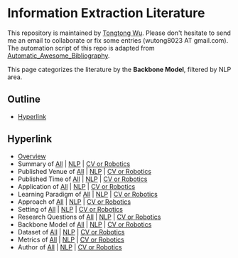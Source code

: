 # Information Extraction Literature 
This repository is maintained by [Tongtong Wu](https://wutong8023.site). Please don't hesitate to send me an email to collaborate or fix some entries (wutong8023 AT gmail.com). The automation script of this repo is adapted from [Automatic_Awesome_Bibliography](https://github.com/TLESORT/Automatic_Awesome_Bibliography).

This page categorizes the literature by the **Backbone Model**, filtered by NLP area.

## Outline 
- [Hyperlink](https://github.com/wutong8023/Awesome_Information_Extraction/tree/master/IE4nlp/backbone_model/README.md#hyperlink)
## Hyperlink 
- [Overview](https://github.com/wutong8023/Awesome_Information_Extraction/tree/master/README.md)
- Summary of [All](https://github.com/wutong8023/Awesome_Information_Extraction/tree/master/cl4all/./) | [NLP](https://github.com/wutong8023/Awesome_Information_Extraction/tree/master/cl4nlp/./) | [CV or Robotics](https://github.com/wutong8023/Awesome_Information_Extraction/tree/master/cl4cv_robot/./)
- Published Venue of [All](https://github.com/wutong8023/Awesome_Information_Extraction/tree/master/cl4all/venue) | [NLP](https://github.com/wutong8023/Awesome_Information_Extraction/tree/master/cl4nlp/venue) | [CV or Robotics](https://github.com/wutong8023/Awesome_Information_Extraction/tree/master/cl4cv_robot/venue)
- Published Time of [All](https://github.com/wutong8023/Awesome_Information_Extraction/tree/master/cl4all/time) | [NLP](https://github.com/wutong8023/Awesome_Information_Extraction/tree/master/cl4nlp/time) | [CV or Robotics](https://github.com/wutong8023/Awesome_Information_Extraction/tree/master/cl4cv_robot/time)
- Application of [All](https://github.com/wutong8023/Awesome_Information_Extraction/tree/master/cl4all/application) | [NLP](https://github.com/wutong8023/Awesome_Information_Extraction/tree/master/cl4nlp/application) | [CV or Robotics](https://github.com/wutong8023/Awesome_Information_Extraction/tree/master/cl4cv_robot/application)
-  Learning Paradigm of [All](https://github.com/wutong8023/Awesome_Information_Extraction/tree/master/cl4all/supervision) | [NLP](https://github.com/wutong8023/Awesome_Information_Extraction/tree/master/cl4nlp/supervision) | [CV or Robotics](https://github.com/wutong8023/Awesome_Information_Extraction/tree/master/cl4cv_robot/supervision)
- Approach of [All](https://github.com/wutong8023/Awesome_Information_Extraction/tree/master/cl4all/approach) | [NLP](https://github.com/wutong8023/Awesome_Information_Extraction/tree/master/cl4nlp/approach) | [CV or Robotics](https://github.com/wutong8023/Awesome_Information_Extraction/tree/master/cl4cv_robot/approach)
- Setting of [All](https://github.com/wutong8023/Awesome_Information_Extraction/tree/master/cl4all/setting) | [NLP](https://github.com/wutong8023/Awesome_Information_Extraction/tree/master/cl4nlp/setting) | [CV or Robotics](https://github.com/wutong8023/Awesome_Information_Extraction/tree/master/cl4cv_robot/setting)
- Research Questions of [All](https://github.com/wutong8023/Awesome_Information_Extraction/tree/master/cl4all/research_question) | [NLP](https://github.com/wutong8023/Awesome_Information_Extraction/tree/master/cl4nlp/research_question) | [CV or Robotics](https://github.com/wutong8023/Awesome_Information_Extraction/tree/master/cl4cv_robot/research_question)
- Backbone Model of [All](https://github.com/wutong8023/Awesome_Information_Extraction/tree/master/cl4all/backbone_model) | [NLP](https://github.com/wutong8023/Awesome_Information_Extraction/tree/master/cl4nlp/backbone_model) | [CV or Robotics](https://github.com/wutong8023/Awesome_Information_Extraction/tree/master/cl4cv_robot/backbone_model)
- Dataset of [All](https://github.com/wutong8023/Awesome_Information_Extraction/tree/master/cl4all/dataset) | [NLP](https://github.com/wutong8023/Awesome_Information_Extraction/tree/master/cl4nlp/dataset) | [CV or Robotics](https://github.com/wutong8023/Awesome_Information_Extraction/tree/master/cl4cv_robot/dataset)
- Metrics of [All](https://github.com/wutong8023/Awesome_Information_Extraction/tree/master/cl4all/metrics) | [NLP](https://github.com/wutong8023/Awesome_Information_Extraction/tree/master/cl4nlp/metrics) | [CV or Robotics](https://github.com/wutong8023/Awesome_Information_Extraction/tree/master/cl4cv_robot/metrics)
- Author of [All](https://github.com/wutong8023/Awesome_Information_Extraction/tree/master/cl4all/author) | [NLP](https://github.com/wutong8023/Awesome_Information_Extraction/tree/master/cl4nlp/author) | [CV or Robotics](https://github.com/wutong8023/Awesome_Information_Extraction/tree/master/cl4cv_robot/author)
